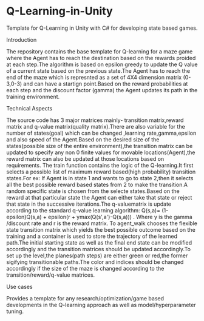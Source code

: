 # Q-Learning-in-Unity
Template for Q-Learning in Unity with C# for developing state based games.
 
Introduction
 
The repository contains the base template for Q-learning for a maze game where the Agent has to reach the destination based on the rewards proided at each step.The algorithm is based on epsilon greedy to update the Q value of a current state based on the previous state.The Agent has to reach the end of the maze which is represnted as a set of 4X4 dimension matrix (0-3,0-3) and can have a startign point.Based on the reward probabilities at each step and the discount factor (gamma) the Agent updates its path in the training environment.

Technical Aspects

The source code has 3 major matrices mainly- transition matrix,reward matrix and q-value matrix(quality matrix).There are also variable for the number of states(goal) which can be changed ,learning rate,gamma,epsilon and also speed of the Agent.Based on the desired size of the states(possible size of the entire environment),the transition matrix can be updated to specify any non 0 finite values for movable locations(Agent),the reward matrix can also be updated at those locations based on requirements.
The train function contains the logic of the Q-learning.It first selects a possible list of maximum reward based(high probability) transition states.For ex: If Agent is in state 1 and wants to go to state 2,then it selects all the best possible reward based states from 2 to make the transition.A random specific state is chosen from the selecte states.Based on the reward at that particular state the Agent can either take that state or reject that state in the successive iterations.The q-valuematrix is update according to the standard q-value learning algorithm: Q(s,a)= (1-epsilon)Q(s,a) + epsilon(r + ymax(Q(s',a')-Q(s,a)))   . Where y is the gamma /discount rate and r is the reward matrix.
To agent_walk chooses the flexible state transition matrix which yields the best possible outcome based on the training and a container is used to store the trajectory of the learned path.The initial starting state as well as the final end state can be modified accordingly and the transition matrices should be updated accordingly.To set up the level,the planes(path steps) are either green or red,the former sigifying transitionable paths.The color and indices should be changed accordingly if the size of the maze is changed according to the transition/reward/q-value matrices.

Use cases

Provides a template for any research/optimization/game based developments in the Q-learning approach as well as model/hyperparameter tuning.
